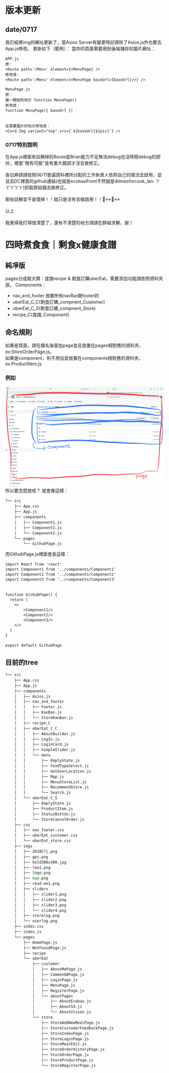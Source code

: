 # 版本更新

## date/0717
我已經將img的網址更新了，當Axios Server有變更時記得除了Axios.js外也要去App.js修改。
更新如下（範例）：
當你的頁面需要用到後端儲存的圖片網址：
```react
APP.js
原：
<Route path='/Menu' element={<MenuPage} />
修改成：
<Route path='/Menu' element={<MenuPage baseUrl={baseUrl}/>} />
```
```react
MenuPage.js
原：
最一開始的地方 function MenuPage() 
修改成：
function MenuPage({ baseUrl }) 


在需要圖片的地方修改成：
<Card.Img variant="top" src={`${baseUrl}${pic}`} />
```

### 0717特別說明
在App.js裡面有註解掉的Route是Brian能力不足無法debug也沒時間debug的部份，裡面"極有可能"是有重大錯誤才沒去做修正。<br/><br/>
各位麻煩請依照06/11會議資料裡所分配的工作負責人依照自己的情況去啟用，並且去DC裡面的github連結(也就是ecobaoFront不然就是4timesforcook_lan: ㄚㄚㄚㄚㄚ)抓取原始檔去做修正。<br/><br/>
那些註解並不是壞掉！！就只是沒有去做啟用！！🙂‍↔️🙂‍↔️<br/><br/>以上<br/><br/>
我覺得我打得很清楚了，還有不清楚的地方煩請在群組求解，謝！


# 四時煮食食｜剩食x健康食譜

## 純凈版

pages分成兩大類：食譜recipe & 剩食訂購uberEat。需要添加功能請依照資料夾放。
Components：
* nav_and_footer
放置所有navBar跟footer的
* uberEat_C_C(剩食訂購_compnent_Customer)
* uberEat_C_S(剩食訂購_compnent_Store)
* recipe_C(食譜_Component)

## 命名規則

如果是頁面，請在檔名後面加page並且放置在pages相對應的資料夾，ex:StoreOrderPage.js。<br/>
如果是component，則不用加並放置在components相對應的資料夾，ex:ProductItem.js
### 例如
![命名規則](src/imgs/read-me1.png)
所以要怎麼放呢？
就會像這樣：
```python
└── src
    ├── App.css
    ├── App.js
    ├── components
    │   ├── Component1.js
    │   ├── Component2.js
    │   └── Component3.js
    └── pages
        └── GithubPage.js
```
而GithubPage.js裡面會長這樣：

```react
import React from 'react'
import Component1 from '../components/Component1'
import Component2 from '../components/Component2'
import Component3 from '../components/Component3'


function GithubPage() {
  return (
    <>
        <Component1/>
        <Component2/>
        <Component3/>
    </>
  )
}

export default GithubPage

```

## 目前的tree
```python
└── src
    ├── App.css
    ├── App.js
    ├── components
    │   ├── Axios.js
    │   ├── nav_and_footer
    │   │   ├── Footer.js
    │   │   ├── KanBan.js
    │   │   └── StoreKanBan.js
    │   ├── recipe_C
    │   ├── uberEat_C_C
    │   │   ├── AboutBuilder.js
    │   │   ├── LogIn.js
    │   │   ├── LoginCard.js
    │   │   ├── SimpleSlider.js
    │   │   └── menu
    │   │       ├── EmptyState.js
    │   │       ├── FoodTypeSelect.js
    │   │       ├── GetUserLocation.js
    │   │       ├── Map.js
    │   │       ├── MenuStoreList.js
    │   │       ├── RecommendStore.js
    │   │       └── Search.js
    │   └── uberEat_C_S
    │       ├── EmptyState.js
    │       ├── ProductItem.js
    │       ├── StatusButton.js
    │       └── StoreCancelOrder.js
    ├── css
    │   ├── nav_footer.css
    │   ├── uberEat_customer.css
    │   └── uberEat_store.css
    ├── imgs
    │   ├── ZHJ8C7j.png
    │   ├── gps.png
    │   ├── hold300x300.jpg
    │   ├── lee1.png
    │   ├── logo.png
    │   ├── map.png
    │   ├── read-me1.png
    │   ├── sliders
    │   │   ├── slider1.png
    │   │   ├── slider2.png
    │   │   ├── slider3.png
    │   │   └── slider4.png
    │   ├── storelog.png
    │   └── userlog.png
    ├── index.css
    ├── index.js
    └── pages
        ├── HomePage.js
        ├── NotFoundPage.js
        ├── recipe
        └── uberEat
            ├── customer
            │   ├── AboutMePage.js
            │   ├── CommonQAPage.js
            │   ├── LoginPage.js
            │   ├── MenuPage.js
            │   ├── RegisterPage.js
            │   └── aboutPages
            │       ├── AboutEcobao.js
            │       ├── AboutSd.js
            │       └── AboutVision.js
            └── store
                ├── StoreAddNewMealPage.js
                ├── StoreCustomerFeedbackPage.js
                ├── StoreIndexPage.js
                ├── StoreLoginPage.js
                ├── StoreMealEdit.js
                ├── StoreOrderHistoryPage.js
                ├── StoreOrderPage.js
                ├── StoreProductPage.js
                └── StoreRegisterPage.js
```